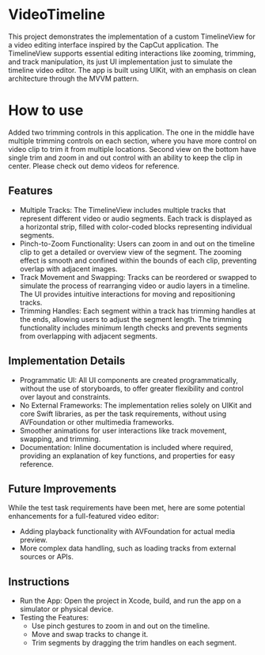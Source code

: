 # VideoTimeline
This project demonstrates the implementation of a custom TimelineView for a video editing interface inspired by the CapCut application. The TimelineView supports essential editing interactions like zooming, trimming, and track manipulation, its just UI implementation just to simulate the timeline video editor. The app is built using UIKit, with an emphasis on clean architecture through the MVVM pattern.

# How to use
Added two trimming controls in this application. The one in the middle have multiple trimming controls on each section, where you have more control on video clip to trim it from multiple locations. Second view on the bottom have single trim and zoom in and out control with an ability to keep the clip in center. Please check out demo videos for reference.

## Features
- Multiple Tracks: The TimelineView includes multiple tracks that represent different video or audio segments. Each track is displayed as a horizontal strip, filled with color-coded blocks representing individual segments.
- Pinch-to-Zoom Functionality: Users can zoom in and out on the timeline clip to get a detailed or overview view of the segment. The zooming effect is smooth and confined within the bounds of each clip, preventing overlap with adjacent images.
- Track Movement and Swapping: Tracks can be reordered or swapped to simulate the process of rearranging video or audio layers in a timeline. The UI provides intuitive interactions for moving and repositioning tracks.
- Trimming Handles: Each segment within a track has trimming handles at the ends, allowing users to adjust the segment length. The trimming functionality includes minimum length checks and prevents segments from overlapping with adjacent segments.

## Implementation Details
- Programmatic UI: All UI components are created programmatically, without the use of storyboards, to offer greater flexibility and control over layout and constraints.
- No External Frameworks: The implementation relies solely on UIKit and core Swift libraries, as per the task requirements, without using AVFoundation or other multimedia frameworks.
- Smoother animations for user interactions like track movement, swapping, and trimming.
- Documentation: Inline documentation is included where required, providing an explanation of key functions, and properties for easy reference.

## Future Improvements
While the test task requirements have been met, here are some potential enhancements for a full-featured video editor:
- Adding playback functionality with AVFoundation for actual media preview.
- More complex data handling, such as loading tracks from external sources or APIs.

## Instructions
- Run the App: Open the project in Xcode, build, and run the app on a simulator or physical device.
- Testing the Features:
    - Use pinch gestures to zoom in and out on the timeline.
    - Move and swap tracks to change it.
    - Trim segments by dragging the trim handles on each segment.
